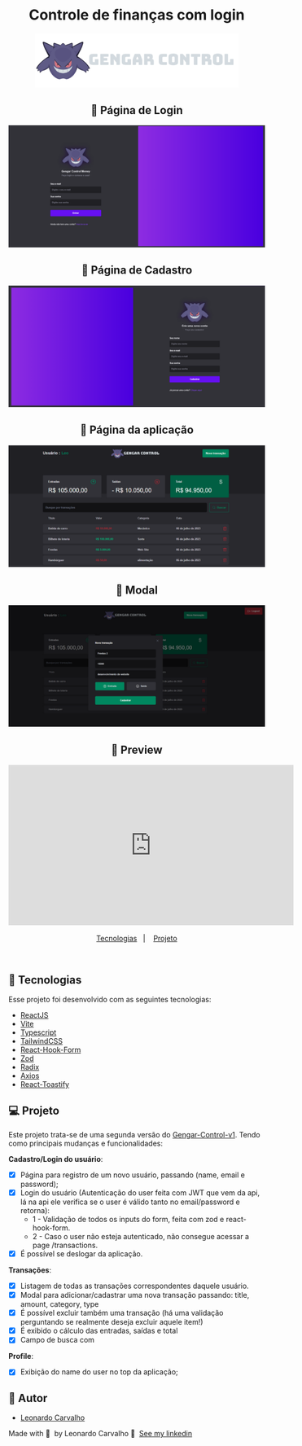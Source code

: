 <div align="center">
  <h1>Controle de finanças com login</h1>
  <img src="logo2.svg" width="400px" />
</div>

<div align="center">

## 🚀 Página de Login

  <img src="login.png" />

## 🚀 Página de Cadastro

  <img src="register.png" />

## 🚀 Página da aplicação

  <img src="img.png" />

## 🚀 Modal

  <img src="modal.png" />

## 🚀 Preview

<iframe width="560" height="315" src="https://vimeo.com/846319830?share=copy#t=3" frameborder="0" allowfullscreen></iframe>

</div>

<p align="center">
  <a href="#-tecnologias">Tecnologias</a>&nbsp;&nbsp;&nbsp;|&nbsp;&nbsp;&nbsp;
  <a href="#-projeto">Projeto</a>
</p>

<br>

## 🚀 Tecnologias

Esse projeto foi desenvolvido com as seguintes tecnologias:

- [ReactJS](https://reactjs.org/)
- [Vite](https://vitejs.dev/)
- [Typescript](https://www.typescriptlang.org/)
- [TailwindCSS](https://tailwindcss.com/)
- [React-Hook-Form](https://react-hook-form.com/)
- [Zod](https://zod.dev/)
- [Radix](https://www.radix-ui.com/)
- [Axios](https://axios-http.com/ptbr/docs/intro)
- [React-Toastify](https://fkhadra.github.io/react-toastify/introduction)

## 💻 Projeto

Este projeto trata-se de uma segunda versão do <a href="https://github.com/Leorrc/gengar-control/tree/master">Gengar-Control-v1</a>. Tendo como principais mudanças e funcionalidades:

**Cadastro/Login do usuário**:

- [x] Página para registro de um novo usuário, passando (name, email e password);
- [x] Login do usuário (Autenticação do user feita com JWT que vem da api, lá na api ele verifica se o user é válido tanto no email/password e retorna):
  - 1 - Validação de todos os inputs do form, feita com zod e react-hook-form.
  - 2 - Caso o user não esteja autenticado, não consegue acessar a page /transactions.
- [x] É possível se deslogar da aplicação.

**Transações**:

- [x] Listagem de todas as transações correspondentes daquele usuário.
- [x] Modal para adicionar/cadastrar uma nova transação passando: title, amount, category, type
- [x] É possível excluir também uma transação (há uma validação perguntando se realmente deseja excluir aquele item!)
- [x] É exibido o cálculo das entradas, saídas e total
- [x] Campo de busca com

**Profile**:

- [x] Exibição do name do user no top da aplicação;

## 🚀 Autor

- [Leonardo Carvalho](https://www.linkedin.com/in/leocarvalhodev/)

Made with 💜 &nbsp;by Leonardo Carvalho 👋 &nbsp;[See my linkedin](https://www.linkedin.com/in/leocarvalhodev/)
